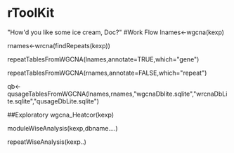 # rToolKit
"How'd you like some ice cream, Doc?"
#Work Flow
lnames<-wgcna(kexp)

rnames<-wrcna(findRepeats(kexp))


repeatTablesFromWGCNA(lnames,annotate=TRUE,which="gene")


repeatTablesFromWGCNA(rnames,annotate=FALSE,which="repeat")


qb<-qusageTablesFromWGCNA(lnames,rnames,"wgcnaDblite.sqlite","wrcnaDbLite.sqlite","qusageDbLite.sqlite")



##Exploratory
wgcna_Heatcor(kexp)


moduleWiseAnalysis(kexp,dbname....)


repeatWiseAnalysis(kexp..)

